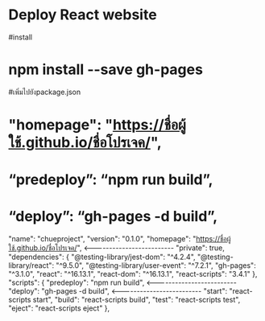 # Deploy React website 
 #install 
 # npm install --save gh-pages
 
 #เพิ่มไปยังpackage.json
 # "homepage": "https://ชื่อผู้ใช้.github.io/ชื่อโปรเจค/",  
 # “predeploy”: “npm run build”,
 # “deploy”: “gh-pages -d build”,


"name": "chueproject",
  "version": "0.1.0",
  "homepage": "https://ชื่อผู้ใช้.github.io/ชื่อโปรเจค/",   <-------------------------
  "private": true,
  "dependencies": {
    "@testing-library/jest-dom": "^4.2.4",
    "@testing-library/react": "^9.5.0",
    "@testing-library/user-event": "^7.2.1",
    "gh-pages": "^3.1.0",
    "react": "^16.13.1",
    "react-dom": "^16.13.1",
    "react-scripts": "3.4.1"
  },
 "scripts": {
  "predeploy": "npm run build",    <-------------------------
  "deploy": "gh-pages -d build",   <-------------------------
  "start": "react-scripts start",
  "build": "react-scripts build",
  "test": "react-scripts test",
  "eject": "react-scripts eject"
},

